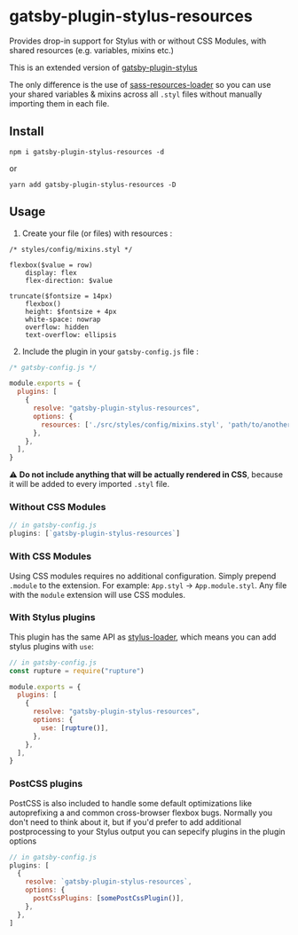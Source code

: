 # gatsby-plugin-stylus-resources

Provides drop-in support for Stylus with or without CSS Modules, with shared resources (e.g. variables, mixins etc.)

This is an extended version of [gatsby-plugin-stylus](https://github.com/gatsbyjs/gatsby/tree/master/packages/gatsby-plugin-stylus)

The only difference is the use of [sass-resources-loader](https://github.com/shakacode/sass-resources-loader) so you can use your shared variables & mixins across all `.styl` files without manually importing them in each file.

## Install

`npm i gatsby-plugin-stylus-resources -d`

or

`yarn add gatsby-plugin-stylus-resources -D`

## Usage

1. Create your file (or files) with resources :

```styl
/* styles/config/mixins.styl */

flexbox($value = row)
    display: flex
    flex-direction: $value

truncate($fontsize = 14px)
    flexbox()
    height: $fontsize + 4px
    white-space: nowrap
    overflow: hidden
    text-overflow: ellipsis
```

2. Include the plugin in your `gatsby-config.js` file :

```javascript
/* gatsby-config.js */

module.exports = {
  plugins: [
    {
      resolve: "gatsby-plugin-stylus-resources",
      options: {
        resources: ['./src/styles/config/mixins.styl', 'path/to/another/file.styl'],
      },
    },
  ],
}
```

⚠️ **Do not include anything that will be actually rendered in CSS**, because it will be added to every imported `.styl` file.

### Without CSS Modules

```javascript
// in gatsby-config.js
plugins: [`gatsby-plugin-stylus-resources`]
```

### With CSS Modules

Using CSS modules requires no additional configuration. Simply prepend `.module` to the extension. For example: `App.styl` -> `App.module.styl`.
Any file with the `module` extension will use CSS modules.

### With Stylus plugins

This plugin has the same API as
[stylus-loader](https://github.com/shama/stylus-loader#stylus-plugins), which
means you can add stylus plugins with `use`:

```javascript
// in gatsby-config.js
const rupture = require("rupture")

module.exports = {
  plugins: [
    {
      resolve: "gatsby-plugin-stylus-resources",
      options: {
        use: [rupture()],
      },
    },
  ],
}
```

### PostCSS plugins

PostCSS is also included to handle some default optimizations like autoprefixing a
and common cross-browser flexbox bugs. Normally you don't need to think about it, but if
you'd prefer to add additional postprocessing to your Stylus output you can sepecify plugins
in the plugin options

```javascript
// in gatsby-config.js
plugins: [
  {
    resolve: `gatsby-plugin-stylus-resources`,
    options: {
      postCssPlugins: [somePostCssPlugin()],
    },
  },
]
```